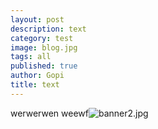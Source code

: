 ```yaml
---
layout: post
description: text
category: test
image: blog.jpg
tags: all
published: true
author: Gopi
title: text
---
```


werwerwen
weewf![banner2.jpg]({{site.baseurl}}/assets/img/blog/banner2.jpg)